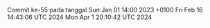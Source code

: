 Commit ke-55 pada tanggal Sun Jan 01 14:00 2023 +0100
Fri Feb 16 14:43:06 UTC 2024
Mon Apr  1 20:10:42 UTC 2024
